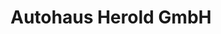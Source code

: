 ---
title: "Autohaus Herold GmbH"
url: /heilbad-heiligenstadt/autohaus-herold-gmbh/
shop: Autohaus
---